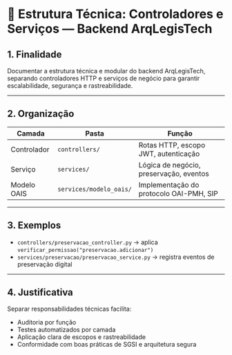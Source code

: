 # 🧩 Estrutura Técnica: Controladores e Serviços — Backend ArqLegisTech

## 1. Finalidade

Documentar a estrutura técnica e modular do backend ArqLegisTech, separando controladores HTTP e serviços de negócio para garantir escalabilidade, segurança e rastreabilidade.

---

## 2. Organização

| Camada          | Pasta                             | Função                                    |
|-----------------|------------------------------------|-------------------------------------------|
| Controlador     | `controllers/`                     | Rotas HTTP, escopo JWT, autenticação      |
| Serviço         | `services/`                        | Lógica de negócio, preservação, eventos   |
| Modelo OAIS     | `services/modelo_oais/`            | Implementação do protocolo OAI-PMH, SIP   |

---

## 3. Exemplos

- `controllers/preservacao_controller.py` → aplica `verificar_permissao("preservacao.adicionar")`
- `services/preservacao/preservacao_service.py` → registra eventos de preservação digital

---

## 4. Justificativa

Separar responsabilidades técnicas facilita:

- Auditoria por função
- Testes automatizados por camada
- Aplicação clara de escopos e rastreabilidade
- Conformidade com boas práticas de SGSI e arquitetura segura
